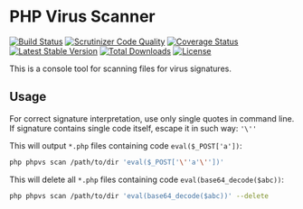 PHP Virus Scanner
========================
[![Build Status](https://api.travis-ci.org/MAXakaWIZARD/PhpVirusScanner.png?branch=master)](https://travis-ci.org/MAXakaWIZARD/PhpVirusScanner) 
[![Scrutinizer Code Quality](https://scrutinizer-ci.com/g/MAXakaWIZARD/PhpVirusScanner/badges/quality-score.png?b=master)](https://scrutinizer-ci.com/g/MAXakaWIZARD/PhpVirusScanner/?branch=master)
[![Coverage Status](https://coveralls.io/repos/MAXakaWIZARD/PhpVirusScanner/badge.svg?branch=master)](https://coveralls.io/r/MAXakaWIZARD/PhpVirusScanner?branch=master)
[![Latest Stable Version](https://poser.pugx.org/maxakawizard/php-virus-scanner/v/stable.svg)](https://packagist.org/packages/maxakawizard/php-virus-scanner) 
[![Total Downloads](https://poser.pugx.org/maxakawizard/php-virus-scanner/downloads.svg)](https://packagist.org/packages/maxakawizard/php-virus-scanner) 
[![License](https://poser.pugx.org/maxakawizard/php-virus-scanner/license.svg)](https://packagist.org/packages/maxakawizard/php-virus-scanner)

This is a console tool for scanning files for virus signatures.

Usage
-----------------
For correct signature interpretation, use only single quotes in command line.
If signature contains single code itself, escape it in such way: `'\''`

This will output `*.php` files containing code `eval($_POST['a'])`:
```bash
php phpvs scan /path/to/dir 'eval($_POST['\''a'\''])'
```

This will delete all `*.php` files containing code `eval(base64_decode($abc))`:
```bash
php phpvs scan /path/to/dir 'eval(base64_decode($abc))' --delete
```